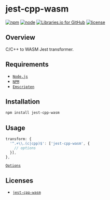 # jest-cpp-wasm

[![npm](https://img.shields.io/npm/v/jest-cpp-wasm.svg)](
    https://www.npmjs.com/package/jest-cpp-wasm
) [![node](https://img.shields.io/node/v/jest-cpp-wasm.svg)](
    https://nodejs.org/
) [![Libraries.io for GitHub](https://img.shields.io/librariesio/github/dead-beef/jest-cpp-wasm.svg)](
    https://libraries.io/npm/jest-cpp-wasm/
) [![license](https://img.shields.io/github/license/dead-beef/jest-cpp-wasm.svg)](
    https://github.com/dead-beef/jest-cpp-wasm/blob/master/LICENSE
)

## Overview

C/C++ to WASM Jest transformer.

## Requirements

- [`Node.js`](https://nodejs.org/)
- [`NPM`](https://nodejs.org/)
- [`Emscripten`](https://emscripten.org/)

## Installation

```bash
npm install jest-cpp-wasm
```

## Usage

```js
transform: {
  '^.+\\.(c|cpp)$': ['jest-cpp-wasm', {
    // options
  }],
},
```

[`Options`](https://github.com/ClickSimply/cpp-wasm-loader#webpack-options)

## Licenses

* [`jest-cpp-wasm`](https://github.com/dead-beef/jest-cpp-wasm/blob/master/LICENSE)
